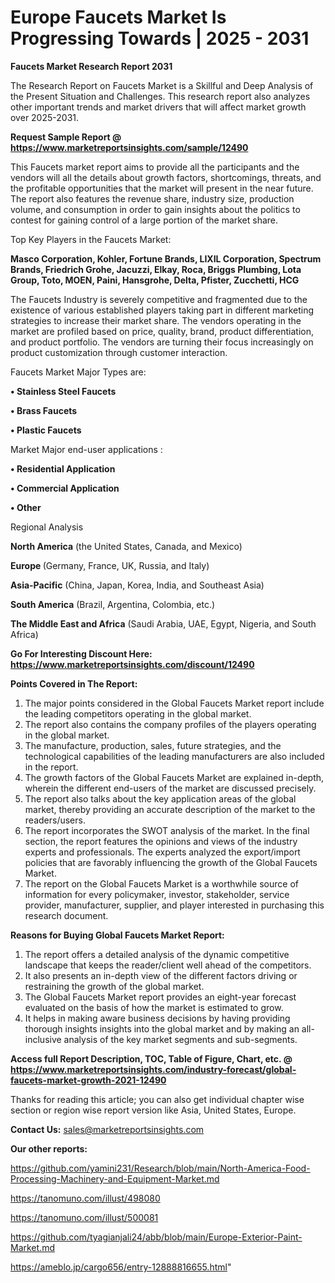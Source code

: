 # Europe Faucets Market Is Progressing Towards | 2025 - 2031

<strong>Faucets Market Research Report 2031</strong>

The Research Report on Faucets Market is a Skillful and Deep Analysis of the Present Situation and Challenges. This research report also analyzes other important trends and market drivers that will affect market growth over 2025-2031.

<strong>Request Sample Report @ <a href=https://www.marketreportsinsights.com/sample/12490>https://www.marketreportsinsights.com/sample/12490</a></strong>

This Faucets market report aims to provide all the participants and the vendors will all the details about growth factors, shortcomings, threats, and the profitable opportunities that the market will present in the near future. The report also features the revenue share, industry size, production volume, and consumption in order to gain insights about the politics to contest for gaining control of a large portion of the market share.

Top Key Players in the Faucets Market:

<strong>Masco Corporation, Kohler, Fortune Brands, LIXIL Corporation, Spectrum Brands, Friedrich Grohe, Jacuzzi, Elkay, Roca, Briggs Plumbing, Lota Group, Toto, MOEN, Paini, Hansgrohe, Delta, Pfister, Zucchetti, HCG</strong>

The Faucets Industry is severely competitive and fragmented due to the existence of various established players taking part in different marketing strategies to increase their market share. The vendors operating in the market are profiled based on price, quality, brand, product differentiation, and product portfolio. The vendors are turning their focus increasingly on product customization through customer interaction.

Faucets Market Major Types are:

<strong>• Stainless Steel Faucets

• Brass Faucets

• Plastic Faucets</strong>

Market Major end-user applications :

<strong>• Residential Application

• Commercial Application

• Other</strong>

Regional Analysis

</u><strong><b>North America</b></strong> (the United States, Canada, and Mexico)

<strong><b>Europe </b></strong>(Germany, France, UK, Russia, and Italy)

<strong><b>Asia-Pacific</b></strong> (China, Japan, Korea, India, and Southeast Asia)

<strong><b>South America</b></strong> (Brazil, Argentina, Colombia, etc.)

<strong><b>The Middle East and Africa</b></strong> (Saudi Arabia, UAE, Egypt, Nigeria, and South Africa)

<strong>Go For Interesting Discount Here: <a href=https://www.marketreportsinsights.com/discount/12490>https://www.marketreportsinsights.com/discount/12490</a></strong>

<strong>Points Covered in The Report:</strong>
<ol>
  <li>The major points considered in the Global Faucets Market report include the leading competitors operating in the global market.</li>
  <li>The report also contains the company profiles of the players operating in the global market.</li>
  <li>The manufacture, production, sales, future strategies, and the technological capabilities of the leading manufacturers are also included in the report.</li>
  <li>The growth factors of the Global Faucets Market are explained in-depth, wherein the different end-users of the market are discussed precisely.</li>
  <li>The report also talks about the key application areas of the global market, thereby providing an accurate description of the market to the readers/users.</li>
  <li>The report incorporates the SWOT analysis of the market. In the final section, the report features the opinions and views of the industry experts and professionals. The experts analyzed the export/import policies that are favorably influencing the growth of the Global Faucets Market.</li>
  <li>The report on the Global Faucets Market is a worthwhile source of information for every policymaker, investor, stakeholder, service provider, manufacturer, supplier, and player interested in purchasing this research document.</li>
</ol>
<strong>Reasons for Buying Global Faucets Market Report:</strong>

<ol>
  <li>The report offers a detailed analysis of the dynamic competitive landscape that keeps the reader/client well ahead of the competitors.</li>
  <li>It also presents an in-depth view of the different factors driving or restraining the growth of the global market.</li>
  <li>The Global Faucets Market report provides an eight-year forecast evaluated on the basis of how the market is estimated to grow.</li>
  <li>It helps in making aware business decisions by having providing thorough insights insights into the global market and by making an all-inclusive analysis of the key market segments and sub-segments.</li>
</ol>
<strong>Access full Report Description, TOC, Table of Figure, Chart, etc. @ <a href=https://www.marketreportsinsights.com/industry-forecast/global-faucets-market-growth-2021-12490>https://www.marketreportsinsights.com/industry-forecast/global-faucets-market-growth-2021-12490</a></strong>


Thanks for reading this article; you can also get individual chapter wise section or region wise report version like Asia, United States, Europe.

<strong>Contact Us:</strong>
sales@marketreportsinsights.com

<strong>Our other reports:</strong>

<a href=https://github.com/yamini231/Research/blob/main/North-America-Food-Processing-Machinery-and-Equipment-Market.md>https://github.com/yamini231/Research/blob/main/North-America-Food-Processing-Machinery-and-Equipment-Market.md</a>

<a href=https://tanomuno.com/illust/498080>https://tanomuno.com/illust/498080</a>

<a href=https://tanomuno.com/illust/500081>https://tanomuno.com/illust/500081</a>

<a href=https://github.com/tyagianjali24/abb/blob/main/Europe-Exterior-Paint-Market.md>https://github.com/tyagianjali24/abb/blob/main/Europe-Exterior-Paint-Market.md</a>

<a href=https://ameblo.jp/cargo656/entry-12888816655.html>https://ameblo.jp/cargo656/entry-12888816655.html</a>"
